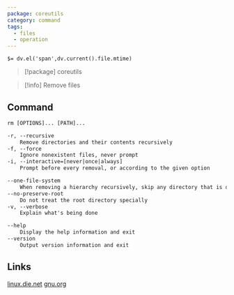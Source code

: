 ```yaml
---
package: coreutils
category: command
tags:
  - files
  - operation
---
```


`$= dv.el('span',dv.current().file.mtime)`
> [!package] coreutils

> [!info] Remove files

## Command
```txt
rm [OPTIONS]... [PATH]...

-r, --recursive
	Remove directories and their contents recursively
-f, --force
	Ignore nonexistent files, never prompt
-i, --interactive=[never|once|always]
	Prompt before every removal, or according to the given option

--one-file-system
	When removing a hierarchy recursively, skip any directory that is on a file system different from that of the corresponding command line argument
--no-preserve-root
	Do not treat the root directory specially
-v, --verbose
	Explain what's being done

--help
	Display the help information and exit 
--version
	Output version information and exit
```

## Links
[linux.die.net](https://linux.die.net/man/1/rm)
[gnu.org](https://www.gnu.org/software/coreutils/manual/html_node/rm-invocation.html#rm-invocation)
